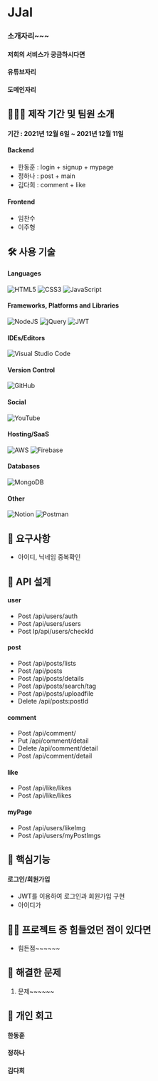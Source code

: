 # JJal
### 소개자리~~~
#### 저희의 서비스가 궁금하시다면
#### 유튜브자리
#### 도메인자리

## 🧑🏻‍💻 제작 기간 및 팀원 소개
#### 기간 : 2021년 12월 6일 ~ 2021년 12월 11일
#### Backend
- 한동훈 : login + signup + mypage
- 정하나 : post + main
- 김다희 : comment + like
#### Frontend
- 임찬수  
- 이주형 


## 🛠 사용 기술
#### Languages
![HTML5](https://img.shields.io/badge/html5-%23E34F26.svg?style=for-the-badge&logo=html5&logoColor=white)
![CSS3](https://img.shields.io/badge/css3-%231572B6.svg?style=for-the-badge&logo=css3&logoColor=white)
![JavaScript](https://img.shields.io/badge/javascript-%23323330.svg?style=for-the-badge&logo=javascript&logoColor=%23F7DF1E)
#### Frameworks, Platforms and Libraries
![NodeJS](https://img.shields.io/badge/node.js-6DA55F?style=for-the-badge&logo=node.js&logoColor=white)
![jQuery](https://img.shields.io/badge/jquery-%230769AD.svg?style=for-the-badge&logo=jquery&logoColor=white)
![JWT](https://img.shields.io/badge/JWT-black?style=for-the-badge&logo=JSON%20web%20tokens)
#### IDEs/Editors
![Visual Studio Code](https://img.shields.io/badge/Visual%20Studio%20Code-0078d7.svg?style=for-the-badge&logo=visual-studio-code&logoColor=white)
#### Version Control
![GitHub](https://img.shields.io/badge/github-%23121011.svg?style=for-the-badge&logo=github&logoColor=white)
#### Social
![YouTube](https://img.shields.io/badge/<handle>-%23FF0000.svg?style=for-the-badge&logo=YouTube&logoColor=white)
#### Hosting/SaaS
![AWS](https://img.shields.io/badge/AWS-%23FF9900.svg?style=for-the-badge&logo=amazon-aws&logoColor=white)
![Firebase](https://img.shields.io/badge/firebase-%23039BE5.svg?style=for-the-badge&logo=firebase)
#### Databases
![MongoDB](https://img.shields.io/badge/MongoDB-%234ea94b.svg?style=for-the-badge&logo=mongodb&logoColor=white)
#### Other
![Notion](https://img.shields.io/badge/Notion-%23000000.svg?style=for-the-badge&logo=notion&logoColor=white)
![Postman](https://img.shields.io/badge/Postman-FF6C37?style=for-the-badge&logo=postman&logoColor=white)

## 📝 요구사항
- 아이디, 닉네임 중복확인



## 🎢 API 설계
#### user
- Post /api/users/auth
- Post /api/users/users
- Post Ip/api/users/checkId
#### post
- Post /api/posts/lists
- Post /api/posts
- Post /api/posts/details
- Post /api/posts/search/tag
- Post /api/posts/uploadfile
- Delete /api/posts:postId
#### comment
- Post /api/comment/
- Put /api/comment/detail
- Delete /api/comment/detail
- Post /api/comment/detail
#### like
- Post /api/like/likes
- Post /api/like/likes
#### myPage
- Post /api/users/likeImg
- Post /api/users/myPostImgs

## 📜 핵심기능
#### 로그인/회원가입
- JWT를 이용하여 로그인과 회원가입 구현
- 아이디가 

## 🤦🏻 프로젝트 중 힘들었던 점이 있다면
- 힘든점~~~~~~

## 💯 해결한 문제
1. 문제~~~~~~

## 🍻 개인 회고
#### 한동훈 
#### 정하나
#### 김다희 

